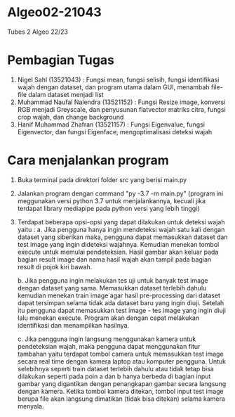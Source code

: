 # Algeo02-21043
Tubes 2 Algeo 22/23

# Pembagian Tugas
1. Nigel Sahl (13521043)                : Fungsi mean, fungsi selisih, fungsi identifikasi wajah dengan dataset, dan program utama dalam GUI, menambah file-file dalam dataset menjadi list  
2. Muhammad Naufal Nalendra (13521152)  : Fungsi Resize image, konversi RGB menjadi Greyscale, dan penyusunan flatvector matriks citra, fungsi crop wajah, dan change background
3. Hanif Muhammad Zhafran (13521157)    : Fungsi Eigenvalue, fungsi Eigenvector, dan fungsi Eigenface, mengoptimalisasi deteksi wajah  

# Cara menjalankan program 
1. Buka terminal pada direktori folder src yang berisi main.py 
2. Jalankan program dengan command "py -3.7 -m  main.py" (program ini meggunakan versi python 3.7 untuk menjalankannya, kecuali jika terdapat library mediapipe pada python versi yang lebih tinggi)
3. Terdapat beberapa opsi-opsi yang dapat dilakukan untuk deteksi wajah yaitu :
    a. Jika pengguna hanya ingin mendeteksi wajah satu kali dengan dataset yang siberikan maka, pengguna dapat memasukkan dataset dan test image yang ingin dideteksi wajahnya. Kemudian menekan tombol execute untuk memulai pendeteksian. Hasil gambar akan keluar pada bagian result image dan nama hasil wajah akan tampil pada bagian result di pojok kiri bawah. 

    b. Jika pengguna ingin melakukan tes uji untuk banyak test image dengan dataset yang sama. Memasukkan dataset terlebih dahulu kemudian menekan train image agar hasil pre-processing dari dataset dapat tersimpan selama tidak ada dataset baru yang ingin diuji. Setelah itu pengguna dapat memasukkan test image - tes image yang ingin diuji lalu menekan execute. Program akan dengan cepat melakukan identifikasi dan menampilkan hasilnya. 

    c. Jika pengguna ingin langsung menggunakan kamera untuk pendeteksian wajah, maka pengguna dapat menggunakan fitur tambahan yaitu terdapat tombol camera untuk memasukkan test image secara real time dengan kamera laptop atau komputer pengguna. Untuk selebihnya seperti train dataset terlebih dahulu atau tidak tetap bisa dilakukan seperti pada poin a dan b hanya berbeda di bagian input gambar yang digantikan dengan penangkapan gambar secara langsung dengan kamera. Ketika tombol kamera ditekan, tombol input test image berupa file akan langsung dimatikan (tidak bisa ditekan)  selama kamera menyala. 